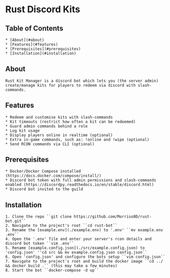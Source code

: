 # Rust Discord Kits

## Table of Contents
    * [About](#about)
    * [Features](#features)
    * [Prerequisites](#prerequisites)
    * [Installation](#installation)

## About
    Rust Kit Manager is a discord bot which lets you (the server admin) create/manage kits for players to redeem via discord with slash-commands.

## Features
    * Redeem and customise kits with slash-commands
    * Kit timeouts (restrict how often a kit can be redeemed)
    * Guard admin commands behind a role
    * Log kit usage
    * Display players online in realtime (optional)
    * Extra in-game commands, such as: !online and !wipe (optional)
    * Send RCON commands via CLI (optional)

## Prerequisites
    * Docker/Docker Compose installed (https://docs.docker.com/compose/install/)
    * Discord bot token with full admin permissions and slash-commands enabled (https://discordpy.readthedocs.io/en/stable/discord.html)
    * Discord bot invited to the guild

## Installation
    1. Clone the repo ``git clone https://github.com/Morriso8D/rust-bot.git``
    2. Navigate to the project's root ``cd rust-bot``
    3. Rename the [example.env](./example.env) to '.env' ``mv example.env .env``
    4. Open the '.env' file and enter your server's rcon details and discord bot token ``vim .env``
    5. Rename [example.config.json](./src/example.config.json) to 'config.json' ''cd src && mv example.config.json config.json``
    6. Open 'config.json' and configure the bots setup ``vim config.json``
    7. Navigate to the project's root and build the docker image ``cd ../ && docker build .`` (this may take a few minutes)
    8. Start the bot ``docker-compose -d up``
